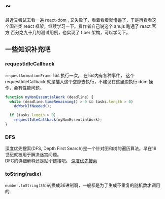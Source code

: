 # ~
最近又尝试去看一遍 react-dom , 又失败了，看着看着就懵逼了，于是再看看这个国产类 react 框架，继续学习一下。看作者自己说这个 anujs 跑通了 react 官方 百分之九十几的测试用例，也实现了 fiber 架构，可以学习下。

## 一些知识补充吧

### requestIdleCallback

`requestAnimationFrame` 16s 执行一次， 在16s内有各种事件， 这个 requestIdleCallback 就是插入这个空隙去执行，不建议在这里边执行 dom 操作，会有性能问题。 
```javascript
function myNonEssentialWork (deadline) {
  while (deadline.timeRemaining() > 0 && tasks.length > 0)
    doWorkIfNeeded();

  if (tasks.length > 0)
    requestIdleCallback(myNonEssentialWork);
}
```

### DFS 

深度优先搜索(DFS, Depth First Search)是一个针对图和树的遍历算法。早在19世纪就被用于解决迷宫问题。    
DFC的详细解释还是贴个链接吧。 [深度优先搜索](https://blog.csdn.net/saltriver/article/details/54429068)  

### toString(radix)

`number.toString(36)`转换成36进制啊，一般都是为了生成不重复的随机数才调用的.

